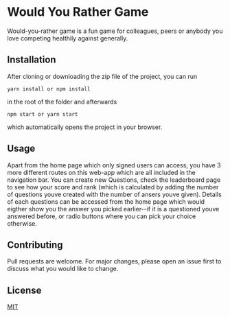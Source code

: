 # Would You Rather Game

Would-you-rather game is a fun game for colleagues, peers or anybody you love competing healthily against generally. 


## Installation

After cloning or downloading the zip file of the project, you can run 
```
yarn install or npm install

```
in the root of the folder and afterwards
```
npm start or yarn start

```
 which automatically opens the project in your browser.

## Usage

Apart from the home page which only signed users can access, you have 3 more different routes
on this web-app which are all included in the navigation bar. You can create new Questions, check the leaderboard page to see how your score and rank (which is calculated by adding the number of questions youve created with the number of ansers youve given).
Details of each questions can be accessed from the home page which would eigther show you the answer you picked earlier--if it is a questioned youve answered before, or radio buttons where you can pick your choice otherwise.
 

## Contributing
Pull requests are welcome. For major changes, please open an issue first to discuss what you would like to change.



## License
[MIT](https://choosealicense.com/licenses/mit/)